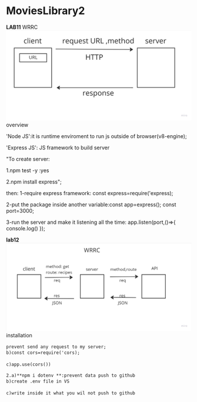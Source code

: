 # MoviesLibrary2
**LAB11**
WRRC 
![wrrc](./Untitled%20(3).jpg)
overview

'Node JS':it is runtime enviroment to run js outside of browser(v8-engine);

'Express JS': JS framework to build server

"To create server:

1.npm test -y :yes

2.npm install express";

then: 1-require express framework: const express=require('express);

2-put the package inside another variable:const app=express(); const port=3000;

3-run the server and make it listening all the time: app.listen(port,()=>{ console.log() });


**lab12**
![wrrc](./Untitled%20(4).jpg)
installation

```1.a) **npm install cors**:
prevent send any request to my server;
b)const cors=require('cors);

c)app.use(cors())
```
```
2.a)**npm i dotenv **:prevent data push to github
b)create .env file in VS

c)write inside it what you wil not push to github
```